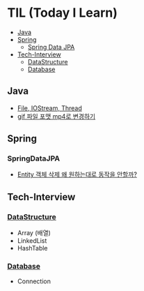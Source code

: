 # TIL (Today I Learn)
* [Java](#Java)
* [Spring](#Spring)
  - [Spring Data JPA](#SpringDataJPA)
* [Tech-Interview](#Tech-Interview)
  - [DataStructure](#DataStructure)
  - [Database](#Database)

## Java
* [File, IOStream, Thread](Java/File_IOStream_Thread.md)
* [gif 파일 포맷 mp4로 변경하기](Java/gif_convert_to_mp4.md)

## Spring

### SpringDataJPA
* [Entity 객체 삭제 왜 원하는대로 동작을 안할까?](Spring/SpringDataJPA/Why_cannot_i_remove_entity.md)

## Tech-Interview
### [DataStructure](Tech_Interview/DataStructure.md)
* Array (배열)
* LinkedList
* HashTable
### [Database](Tech_Interview/Database.md)
* Connection
